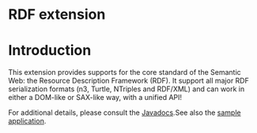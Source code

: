 RDF extension
=============

Introduction
============

This extension provides supports for the core standard of the Semantic
Web: the Resource Description Framework (RDF). It support all major RDF
serialization formats (n3, Turtle, NTriples and RDF/XML) and can work in
either a DOM-like or SAX-like way, with a unified API!

For additional details, please consult the
[Javadocs](http://www.restlet.org/documentation/2.0/jse/ext/org/restlet/ext/rdf/package-summary.html).See
also the [sample
application](http://wiki.restlet.org/docs_2.1/13-restlet/28-restlet/270-restlet/245-restlet.html "Sample application").

